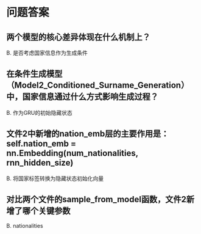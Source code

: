 # 问题答案
## 两个模型的核心差异体现在什么机制上？

B. 是否考虑国家信息作为生成条件

## 在条件生成模型（Model2_Conditioned_Surname_Generation）中，国家信息通过什么方式影响生成过程？

B. 作为GRU的初始隐藏状态

## 文件2中新增的nation_emb层的主要作用是： self.nation_emb = nn.Embedding(num_nationalities, rnn_hidden_size)

B. 将国家标签转换为隐藏状态初始化向量

## 对比两个文件的sample_from_model函数，文件2新增了哪个关键参数

B. nationalities


